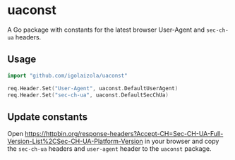 # uaconst

A Go package with constants for the latest browser User-Agent and `sec-ch-ua` headers.

## Usage

```go
import "github.com/igolaizola/uaconst"

req.Header.Set("User-Agent", uaconst.DefaultUserAgent)
req.Header.Set("sec-ch-ua", uaconst.DefaultSecChUa)
```

## Update constants

Open https://httpbin.org/response-headers?Accept-CH=Sec-CH-UA-Full-Version-List%2CSec-CH-UA-Platform-Version in your browser and copy the `sec-ch-ua` headers and `user-agent` header to the `uaconst` package.
